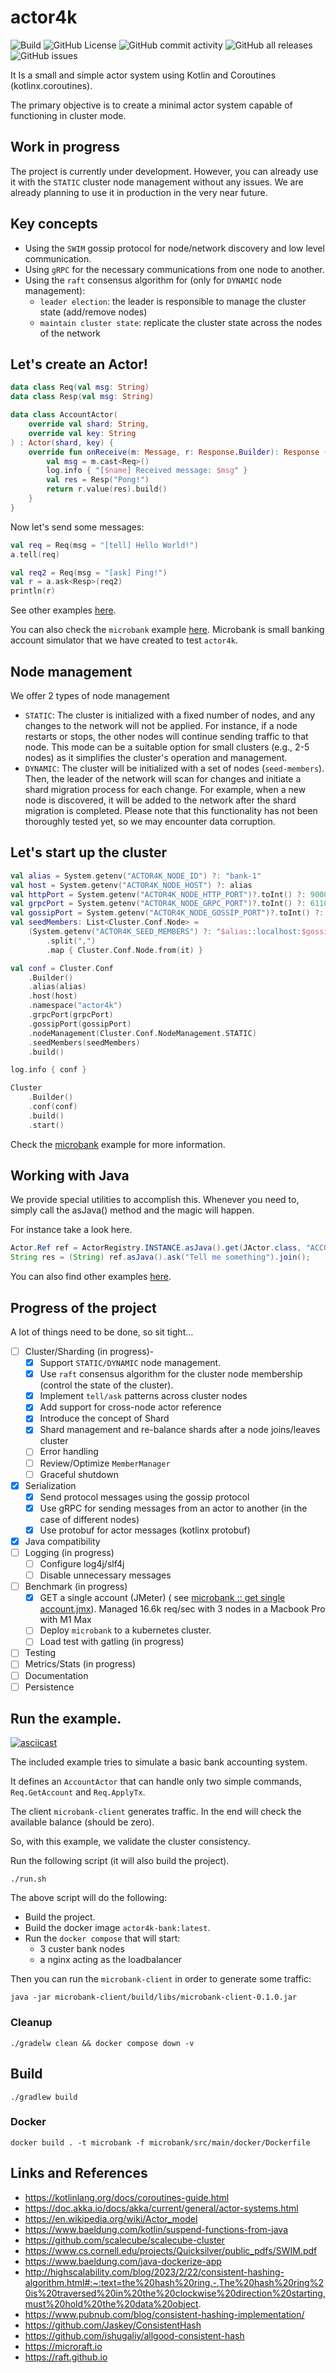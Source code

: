 # actor4k

![Build](https://github.com/smyrgeorge/actor4k/actions/workflows/ci.yml/badge.svg)
![GitHub License](https://img.shields.io/github/license/smyrgeorge/actor4k)
![GitHub commit activity](https://img.shields.io/github/commit-activity/w/smyrgeorge/actor4k)
![GitHub all releases](https://img.shields.io/github/downloads/smyrgeorge/actor4k/total)
![GitHub issues](https://img.shields.io/github/issues/smyrgeorge/actor4k)


It Is a small and simple actor system using Kotlin and Coroutines (kotlinx.coroutines).

The primary objective is to create a minimal actor system capable of functioning in cluster mode.

## Work in progress

The project is currently under development.
However, you can already use it with the `STATIC` cluster node management without any issues.
We are already planning to use it in production in the very near future.

## Key concepts

- Using the `SWIM` gossip protocol for node/network discovery and low level communication.
- Using `gRPC` for the necessary communications from one node to another.
- Using the `raft` consensus algorithm for (only for `DYNAMIC` node management):
    - `leader election`: the leader is responsible to manage the cluster state (add/remove nodes)
    - `maintain cluster state`: replicate the cluster state across the nodes of the network

## Let's create an Actor!

```kotlin
data class Req(val msg: String)
data class Resp(val msg: String)

data class AccountActor(
    override val shard: String,
    override val key: String
) : Actor(shard, key) {
    override fun onReceive(m: Message, r: Response.Builder): Response {
        val msg = m.cast<Req>()
        log.info { "[$name] Received message: $msg" }
        val res = Resp("Pong!")
        return r.value(res).build()
    }
}
```

Now let's send some messages:

```kotlin
val req = Req(msg = "[tell] Hello World!")
a.tell(req)

val req2 = Req(msg = "[ask] Ping!")
val r = a.ask<Resp>(req2)
println(r)
```

See other examples [here](examples%2Fsrc%2Fmain%2Fkotlin%2Fio%2Fgithub%2Fsmyrgeorge%2Factor4k%2Fexamples).

You can also check the `microbank` example [here](microbank).
Microbank is small banking account simulator that we have created to test `actor4k`.

## Node management

We offer 2 types of node management

- `STATIC`: The cluster is initialized with a fixed number of nodes, and any changes to the network will not be applied.
  For instance, if a node restarts or stops, the other nodes will continue sending traffic to that node. This mode can
  be a suitable option for small clusters (e.g., 2-5 nodes) as it simplifies the cluster's operation and management.
- `DYNAMIC`: The cluster will be initialized with a set of nodes (`seed-members`). Then, the leader of the network will
  scan for changes and initiate a shard migration process for each change. For example, when a new node is discovered,
  it will be added to the network after the shard migration is completed. Please note that this functionality has not
  been thoroughly tested yet, so we may encounter data corruption.

## Let's start up the cluster

```kotlin
val alias = System.getenv("ACTOR4K_NODE_ID") ?: "bank-1"
val host = System.getenv("ACTOR4K_NODE_HOST") ?: alias
val httpPort = System.getenv("ACTOR4K_NODE_HTTP_PORT")?.toInt() ?: 9000
val grpcPort = System.getenv("ACTOR4K_NODE_GRPC_PORT")?.toInt() ?: 61100
val gossipPort = System.getenv("ACTOR4K_NODE_GOSSIP_PORT")?.toInt() ?: 61000
val seedMembers: List<Cluster.Conf.Node> =
    (System.getenv("ACTOR4K_SEED_MEMBERS") ?: "$alias::localhost:$gossipPort")
        .split(",")
        .map { Cluster.Conf.Node.from(it) }

val conf = Cluster.Conf
    .Builder()
    .alias(alias)
    .host(host)
    .namespace("actor4k")
    .grpcPort(grpcPort)
    .gossipPort(gossipPort)
    .nodeManagement(Cluster.Conf.NodeManagement.STATIC)
    .seedMembers(seedMembers)
    .build()

log.info { conf }

Cluster
    .Builder()
    .conf(conf)
    .build()
    .start()
```

Check the [microbank](microbank) example for more information.

## Working with Java

We provide special utilities to accomplish this.
Whenever you need to, simply call the asJava() method and the magic will happen.

For instance take a look here.

```java
Actor.Ref ref = ActorRegistry.INSTANCE.asJava().get(JActor.class, "ACC00011").join();
String res = (String) ref.asJava().ask("Tell me something").join();
```

You can also find other
examples [here](examples%2Fsrc%2Fmain%2Fjava%2Fio%2Fgithub%2Fsmyrgeorge%2Factor4k%2Fexamples%2Fjava).

## Progress of the project

A lot of things need to be done, so sit tight…

- [ ] Cluster/Sharding (in progress)-
    - [x] Support `STATIC/DYNAMIC` node management.
    - [x] Use `raft` consensus algorithm for the cluster node membership (control the state of the cluster).
    - [x] Implement `tell/ask` patterns across cluster nodes
    - [x] Add support for cross-node actor reference
    - [x] Introduce the concept of Shard
    - [x] Shard management and re-balance shards after a node joins/leaves cluster
    - [ ] Error handling
    - [ ] Review/Optimize `MemberManager`
    - [ ] Graceful shutdown
- [x] Serialization
    - [x] Send protocol messages using the gossip protocol
    - [x] Use gRPC for sending messages from an actor to another (in the case of different nodes)
    - [x] Use protobuf for actor messages (kotlinx protobuf)
- [x] Java compatibility
- [ ] Logging (in progress)
    - [ ] Configure log4j/slf4j
    - [ ] Disable unnecessary messages
- [ ] Benchmark (in progress)
    - [x] GET a single account (JMeter) (
      see [microbank :: get single account.jmx](microbank-bench%2Fsrc%2Fjmeter%2Fmicrobank%20%3A%3A%20get%20single%20account.jmx)).
      Managed 16.6k req/sec with 3 nodes in a Macbook Pro with M1 Max
    - [ ] Deploy `microbank` to a kubernetes cluster.
    - [ ] Load test with gatling (in progress)
- [ ] Testing
- [ ] Metrics/Stats (in progress)
- [ ] Documentation
- [ ] Persistence

## Run the example.

[![asciicast](https://asciinema.org/a/629943.svg)](https://asciinema.org/a/629943)

The included example tries to simulate a basic bank accounting system.

It defines an `AccountActor` that can handle only two simple commands,
`Req.GetAccount` and `Req.ApplyTx`.

The client `microbank-client` generates traffic.
In the end will check the available balance (should be zero).

So, with this example, we validate the cluster consistency.

Run the following script (it will also build the project).

```shell
./run.sh
```

The above script will do the following:

- Build the project.
- Build the docker image `actor4k-bank:latest`.
- Run the `docker compose` that will start:
    - 3 custer bank nodes
    - a nginx acting as the loadbalancer

Then you can run the `microbank-client` in order to generate some traffic:

```shell
java -jar microbank-client/build/libs/microbank-client-0.1.0.jar
```

### Cleanup

```shell
./gradelw clean && docker compose down -v
```

## Build

```shell
./gradlew build
```

### Docker

```shell
docker build . -t microbank -f microbank/src/main/docker/Dockerfile
```

## Links and References

- https://kotlinlang.org/docs/coroutines-guide.html
- https://doc.akka.io/docs/akka/current/general/actor-systems.html
- https://en.wikipedia.org/wiki/Actor_model
- https://www.baeldung.com/kotlin/suspend-functions-from-java
- https://github.com/scalecube/scalecube-cluster
- https://www.cs.cornell.edu/projects/Quicksilver/public_pdfs/SWIM.pdf
- https://www.baeldung.com/java-dockerize-app
- http://highscalability.com/blog/2023/2/22/consistent-hashing-algorithm.html#:~:text=the%20hash%20ring.-,The%20hash%20ring%20is%20traversed%20in%20the%20clockwise%20direction%20starting,must%20hold%20the%20data%20object.
- https://www.pubnub.com/blog/consistent-hashing-implementation/
- https://github.com/Jaskey/ConsistentHash
- https://github.com/ishugaliy/allgood-consistent-hash
- https://microraft.io
- https://raft.github.io